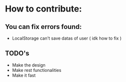 # How to contribute:

## You can fix errors found:

- LocalStorage can't save datas of user ( idk how to fix )

## TODO's

- Make the design
- Make rest functionalities
- Make it fast
